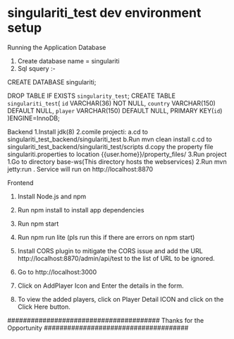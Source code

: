 # singulariti_test dev environment setup

Running the Application
 Database
1. Create database name = singulariti
2. Sql squery :-

CREATE DATABASE singulariti;

DROP TABLE IF EXISTS `singularity_test`;
CREATE TABLE `singulariti_test`(
  `id` VARCHAR(36) NOT NULL,
  `country` VARCHAR(150) DEFAULT NULL,
  `player` VARCHAR(150) DEFAULT NULL,
   PRIMARY KEY(`id`)
)ENGINE=InnoDB;

Backend
   1.Install jdk(8)
   2.comile projecti: 
        a.cd to singulariti_test_backend/singulariti_test
        b.Run mvn clean install
        c.cd to singulariti_test_backend/singulariti_test/scripts
        d.copy the property file singulariti.properties to location {{user.home}}/property_files/
   3.Run project 
           1.Go to directory base-ws(This directory hosts the webservices)
           2.Run mvn jetty:run . Service will run on http://localhost:8870
           
 Frontend
1. Install Node.js and npm
2. Run npm install to install app dependencies
3. Run npm start
4. Run npm run lite (pls run this if there are errors on npm start)
5. Install CORS plugin to mitigate the CORS issue and add the URL
http://localhost:8870/admin/api/test to the list of URL to be ignored.

6. Go to http://localhost:3000
7. Click on AddPlayer Icon and Enter the details in the form.
8. To view the added players, click on Player Detail ICON and click on the Click Here button.


####################################### Thanks for the Opportunity #####################################